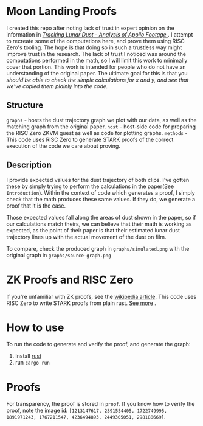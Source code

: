 # Moon Landing Proofs

I created this repo after noting lack of trust in expert opinion on the information in *[Tracking Lunar Dust - Analysis of Apollo Footage
](https://www.researchgate.net/publication/258468670_Tracking_Lunar_Dust_-_Analysis_of_Apollo_Footage)*. I attempt to recreate some of the computations here, and prove them using RISC Zero's tooling. The hope is that doing so in such a trustless way might improve trust in the research. The lack of trust I noticed was around the computations performed in the math, so I will limit this work to minimally cover that portion. This work is intended for people who do not have an understanding of the original paper. The ultimate goal for this is that you *should be able to check the simple calculations for x and y, and see that we've copied them plainly into the code.*

## Structure
`graphs` - hosts the dust trajectory graph we plot with our data, as well as the matching graph from the original paper.
`host` - host-side code for preparing the RISC Zero ZKVM guest as well as code for plotting graphs.
`methods` - This code uses RISC Zero to generate STARK proofs of the correct execution of the code we care about proving.

## Description
I provide expected values for the dust trajectory of both clips. I've gotten these by simply trying to perform the calculations in the paper(See `Introduction`). Within the context of code which generates a proof, I simply check that the math produces these same values. If they do, we generate a proof that it is the case.

Those expected values fall along the areas of dust shown in the paper, so if our calculations match theirs, we can believe that their math is working as expected, as the point of their paper is that their estimated lunar dust trajectory lines up with the actual movement of the dust on film.

To compare, check the produced graph in `graphs/simulated.png` with the original graph in `graphs/source-graph.png`

# ZK Proofs and RISC Zero
If you're unfamiliar with ZK proofs, see the [wikipedia article](https://en.wikipedia.org/wiki/Zero-knowledge_proof).
This code uses RISC Zero to write STARK proofs from plain rust. [See more](https://www.risczero.com/)
.
# How to use
To run the code to generate and verify the proof, and generate the graph:
1. Install [rust](https://www.rust-lang.org/tools/install)
2. run `cargo run`

# Proofs
For transparency, the proof is stored in `proof`. If you know how to verify the proof, note the image id: `[1213147617, 2391554405, 1722749995, 1891971243, 1767211547, 4236494893, 2449305051, 298188669]`.
